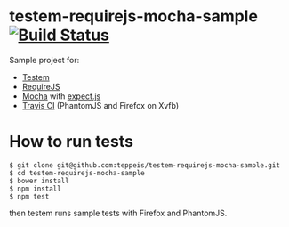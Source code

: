 testem-requirejs-mocha-sample [![Build Status](https://travis-ci.org/teppeis/testem-requirejs-mocha-sample.png?branch=master)](https://travis-ci.org/teppeis/testem-requirejs-mocha-sample)
====

Sample project for:

* [Testem](https://github.com/airportyh/testem)
* [RequireJS](http://requirejs.org/)
* [Mocha](http://mochajs.org/) with [expect.js](https://github.com/LearnBoost/expect.js/)
* [Travis CI](https://travis-ci.org/teppeis/testem-requirejs-mocha-sample) (PhantomJS and Firefox on Xvfb)

# How to run tests

```console
$ git clone git@github.com:teppeis/testem-requirejs-mocha-sample.git
$ cd testem-requirejs-mocha-sample
$ bower install
$ npm install
$ npm test
```

then testem runs sample tests with Firefox and PhantomJS.
